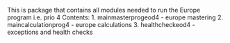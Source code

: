 This is package that contains all modules needed to run
the Europe program i.e. prio 4
Contents:
    1. mainmasterprogeod4 - europe mastering
    2.  maincalculationprog4 - europe calculations
    3. healthcheckeod4 - exceptions and health checks

